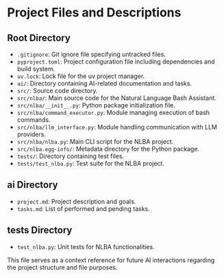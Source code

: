 # Project Files and Descriptions

## Root Directory
- `.gitignore`: Git ignore file specifying untracked files.
- `pyproject.toml`: Project configuration file including dependencies and build system.
- `uv.lock`: Lock file for the uv project manager.
- `ai/`: Directory containing AI-related documentation and tasks.
- `src/`: Source code directory.
- `src/nlba/`: Main source code for the Natural Language Bash Assistant.
- `src/nlba/__init__.py`: Python package initialization file.
- `src/nlba/command_executor.py`: Module managing execution of bash commands.
- `src/nlba/llm_interface.py`: Module handling communication with LLM providers.
- `src/nlba/nlba.py`: Main CLI script for the NLBA project.
- `src/nlba.egg-info/`: Metadata directory for the Python package.
- `tests/`: Directory containing test files.
- `tests/test_nlba.py`: Test suite for the NLBA project.

## ai Directory
- `project.md`: Project description and goals.
- `tasks.md`: List of performed and pending tasks.

## tests Directory
- `test_nlba.py`: Unit tests for NLBA functionalities.

This file serves as a context reference for future AI interactions regarding the project structure and file purposes.
